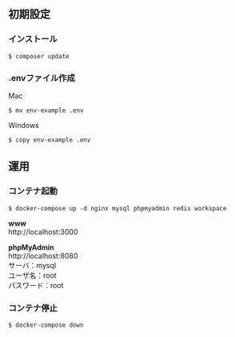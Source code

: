 ## 初期設定

### インストール

```
$ composer update
```


### .envファイル作成

Mac
```
$ mv env-example .env
```

Windows
```
$ copy env-example .env
```

## 運用

### コンテナ起動

```
$ docker-compose up -d nginx mysql phpmyadmin redis workspace
```

**www**  
http://localhost:3000

**phpMyAdmin**  
http://localhost:8080  
サーバ：mysql  
ユーザ名：root  
パスワード：root

### コンテナ停止

```
$ docker-compose down
```
